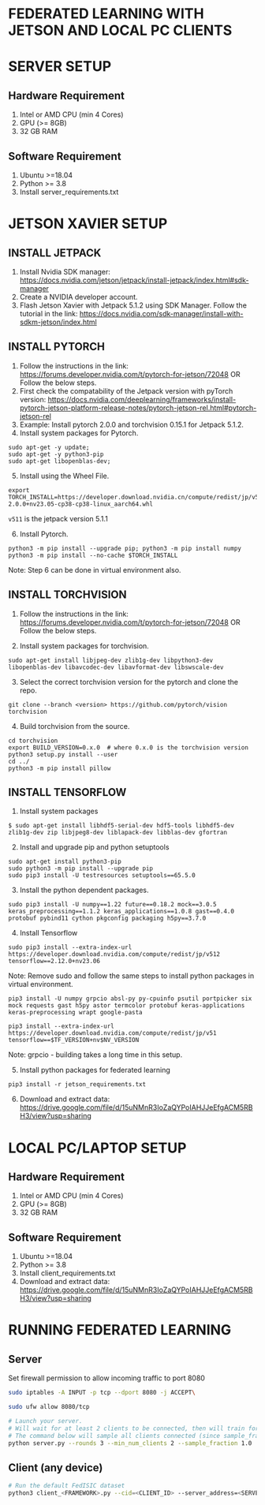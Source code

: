 # FEDERATED LEARNING WITH JETSON AND LOCAL PC CLIENTS

# SERVER SETUP
## Hardware Requirement
1. Intel or AMD CPU (min 4 Cores)
2. GPU (>= 8GB)
3. 32 GB RAM
## Software Requirement
1. Ubuntu >=18.04
2. Python >= 3.8
3. Install server_requirements.txt

# JETSON XAVIER SETUP

## INSTALL JETPACK
1. Install Nvidia SDK manager: https://docs.nvidia.com/jetson/jetpack/install-jetpack/index.html#sdk-manager
2. Create a NVIDIA developer account.
3. Flash Jetson Xavier with Jetpack 5.1.2 using SDK Manager. Follow the tutorial in the link: https://docs.nvidia.com/sdk-manager/install-with-sdkm-jetson/index.html


## INSTALL PYTORCH
1. Follow the instructions in the link: https://forums.developer.nvidia.com/t/pytorch-for-jetson/72048 OR Follow the below steps.
2. First check the compatability of the Jetpack version with pyTorch version: https://docs.nvidia.com/deeplearning/frameworks/install-pytorch-jetson-platform-release-notes/pytorch-jetson-rel.html#pytorch-jetson-rel
3. Example: Install pytorch 2.0.0 and torchvision 0.15.1 for Jetpack 5.1.2.
4. Install system packages for Pytorch.
```
sudo apt-get -y update; 
sudo apt-get -y python3-pip 
sudo apt-get libopenblas-dev;
```
5. Install using the Wheel File.
```
export TORCH_INSTALL=https://developer.download.nvidia.cn/compute/redist/jp/v511/pytorch/torch-2.0.0+nv23.05-cp38-cp38-linux_aarch64.whl
```
`v511` is the jetpack version 5.1.1

6. Install Pytorch.
```
python3 -m pip install --upgrade pip; python3 -m pip install numpy python3 -m pip install --no-cache $TORCH_INSTALL
```

Note: Step 6 can be done in virtual environment also.

## INSTALL TORCHVISION
1. Follow the instructions in the link: https://forums.developer.nvidia.com/t/pytorch-for-jetson/72048 OR Follow the below steps.

2. Install system packages for torchvision.
```
sudo apt-get install libjpeg-dev zlib1g-dev libpython3-dev libopenblas-dev libavcodec-dev libavformat-dev libswscale-dev
```
3. Select the correct torchvision version for the pytorch and clone the repo.
```
git clone --branch <version> https://github.com/pytorch/vision torchvision
```
4. Build torchvision from the source.
```
cd torchvision
export BUILD_VERSION=0.x.0  # where 0.x.0 is the torchvision version  
python3 setup.py install --user
cd ../  
python3 -m pip install pillow
```
## INSTALL TENSORFLOW
1. Install system packages
```
$ sudo apt-get install libhdf5-serial-dev hdf5-tools libhdf5-dev zlib1g-dev zip libjpeg8-dev liblapack-dev libblas-dev gfortran
```
2. Install and upgrade pip and python setuptools
```
sudo apt-get install python3-pip
sudo python3 -m pip install --upgrade pip
sudo pip3 install -U testresources setuptools==65.5.0
```
3. Install the python dependent packages.

```
sudo pip3 install -U numpy==1.22 future==0.18.2 mock==3.0.5 keras_preprocessing==1.1.2 keras_applications==1.0.8 gast==0.4.0 protobuf pybind11 cython pkgconfig packaging h5py==3.7.0
```
4. Install Tensorflow
```
sudo pip3 install --extra-index-url https://developer.download.nvidia.com/compute/redist/jp/v512 tensorflow==2.12.0+nv23.06
```

Note: Remove sudo and follow the same steps to install python packages in virtual environment.
```
pip3 install -U numpy grpcio absl-py py-cpuinfo psutil portpicker six mock requests gast h5py astor termcolor protobuf keras-applications keras-preprocessing wrapt google-pasta

pip3 install --extra-index-url https://developer.download.nvidia.com/compute/redist/jp/v51 tensorflow==$TF_VERSION+nv$NV_VERSION
```

Note: grpcio - building takes a long time in this setup.

5. Install python packages for federated learning
```
pip3 install -r jetson_requirements.txt
```
6. Download and extract data: https://drive.google.com/file/d/15uNMnR3IoZaQYPoIAHJJeEfgACM5RBH3/view?usp=sharing

# LOCAL PC/LAPTOP SETUP
## Hardware Requirement
1. Intel or AMD CPU (min 4 Cores)
2. GPU (>= 8GB)
3. 32 GB RAM
## Software Requirement
1. Ubuntu >=18.04
2. Python >= 3.8
3. Install client_requirements.txt
4. Download and extract data: https://drive.google.com/file/d/15uNMnR3IoZaQYPoIAHJJeEfgACM5RBH3/view?usp=sharing

# RUNNING FEDERATED LEARNING

## Server
Set firewall permission to allow incoming traffic to port 8080
```bash
sudo iptables -A INPUT -p tcp --dport 8080 -j ACCEPT\

sudo ufw allow 8080/tcp
```
```bash
# Launch your server.
# Will wait for at least 2 clients to be connected, then will train for 3 FL rounds
# The command below will sample all clients connected (since sample_fraction=1.0)
python server.py --rounds 3 --min_num_clients 2 --sample_fraction 1.0
```
## Client (any device)

```bash
# Run the default FedISIC dataset
python3 client_<FRAMEWORK>.py --cid=<CLIENT_ID> --server_address=<SERVER_ADDRESS>

```